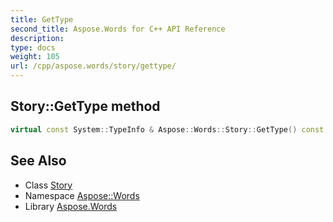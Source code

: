 ```yaml
---
title: GetType
second_title: Aspose.Words for C++ API Reference
description: 
type: docs
weight: 105
url: /cpp/aspose.words/story/gettype/
---
```

## Story::GetType method




```cpp
virtual const System::TypeInfo & Aspose::Words::Story::GetType() const override
```

## See Also

* Class [Story](../)
* Namespace [Aspose::Words](../../)
* Library [Aspose.Words](../../../)
